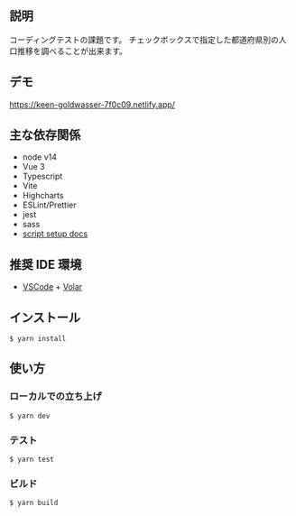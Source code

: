 ## 説明

コーディングテストの課題です。
チェックボックスで指定した都道府県別の人口推移を調べることが出来ます。

## デモ

https://keen-goldwasser-7f0c09.netlify.app/

## 主な依存関係

- node v14
- Vue 3
- Typescript
- Vite
- Highcharts
- ESLint/Prettier
- jest
- sass
- [script setup docs](https://v3.vuejs.org/api/sfc-script-setup.html#sfc-script-setup)

## 推奨 IDE 環境

- [VSCode](https://code.visualstudio.com/) + [Volar](https://marketplace.visualstudio.com/items?itemName=johnsoncodehk.volar)

## インストール

```
$ yarn install
```

## 使い方

### ローカルでの立ち上げ

```
$ yarn dev
```

### テスト

```
$ yarn test
```

### ビルド

```
$ yarn build
```
